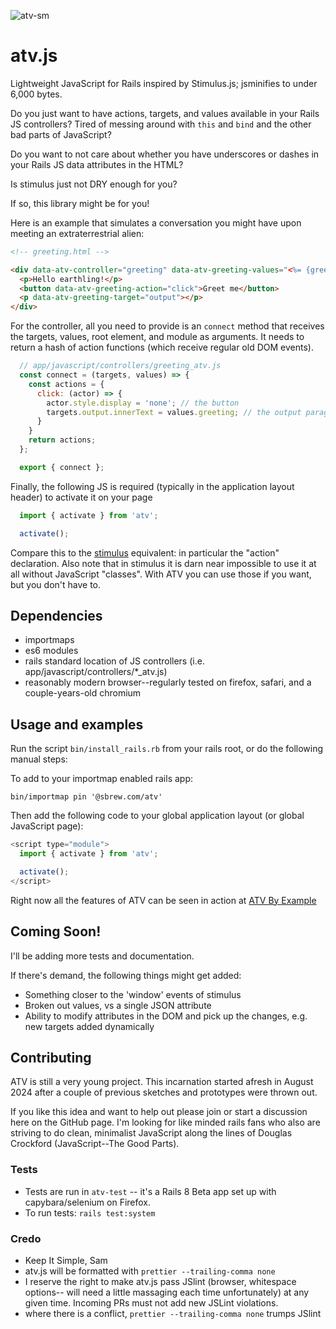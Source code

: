 ![atv-sm](https://github.com/user-attachments/assets/2d7657c1-0e41-49e1-93a3-6394f49fcf74)


# atv.js
Lightweight JavaScript for Rails inspired by Stimulus.js; jsminifies to under 6,000 bytes.

Do you just want to have actions, targets, and values available in your Rails JS controllers? Tired of messing around with `this` and `bind` and the other bad parts of JavaScript?

Do you want to not care about whether you have underscores or dashes in your Rails JS data attributes in the HTML?

Is stimulus just not DRY enough for you?

If so, this library might be for you!

Here is an example that simulates a conversation you might have upon meeting an extraterrestrial alien:

```html
<!-- greeting.html -->

<div data-atv-controller="greeting" data-atv-greeting-values="<%= {greeting: 'We come in peace!'}.to_json %>">
  <p>Hello earthling!</p>
  <button data-atv-greeting-action="click">Greet me</button>
  <p data-atv-greeting-target="output"></p>
</div>
```
For the controller, all you need to provide is an `connect` method that receives the targets, values, root element, and module as arguments.
It needs to return a hash of action functions (which receive regular old DOM events).
```js
  // app/javascript/controllers/greeting_atv.js
  const connect = (targets, values) => {
    const actions = {
      click: (actor) => {
        actor.style.display = 'none'; // the button
        targets.output.innerText = values.greeting; // the output paragraph
      }
    }
    return actions;
  };

  export { connect };
```

Finally, the following JS is required (typically in the application layout header) to activate it on your page
```js
  import { activate } from 'atv';

  activate();
```

Compare this to the [stimulus](https://stimulus.hotwired.dev) equivalent: in particular the "action" declaration. Also note that in stimulus it is darn near impossible to use it at all without JavaScript "classes". With ATV you can use those if you want, but you don't have to.

## Dependencies

* importmaps
* es6 modules
* rails standard location of JS controllers (i.e. app/javascript/controllers/*_atv.js)
* reasonably modern browser--regularly tested on firefox, safari, and a couple-years-old chromium

## Usage and examples

Run the script `bin/install_rails.rb` from your rails root, or do the following manual steps:

To add to your importmap enabled rails app:

```
bin/importmap pin '@sbrew.com/atv'
```

Then add the following code to your global application layout (or global JavaScript page):

```js
<script type="module">
  import { activate } from 'atv';

  activate();
</script>
```

Right now all the features of ATV can be seen in action at [ATV By Example](https://atv.sbrew.com/atv_by_example)

## Coming Soon!

I'll be adding more tests and documentation.

If there's demand, the following things might get added:
* Something closer to the 'window' events of stimulus
* Broken out values, vs a single JSON attribute
* Ability to modify attributes in the DOM and pick up the changes, e.g. new targets added dynamically

## Contributing

ATV is still a very young project.
This incarnation started afresh in August 2024 after a couple of previous sketches and prototypes were thrown out.

If you like this idea and want to help out please join or start a discussion here on the GitHub page. I'm looking for like minded rails fans who also are striving to do clean, minimalist JavaScript along the lines of Douglas Crockford (JavaScript--The Good Parts).

### Tests

* Tests are run in `atv-test` -- it's a Rails 8 Beta app set up with capybara/selenium on Firefox.
* To run tests: `rails test:system`

### Credo

* Keep It Simple, Sam
* atv.js will be formatted with `prettier --trailing-comma none`
* I reserve the right to make atv.js pass JSlint (browser, whitespace options-- will need a little massaging each time unfortunately) at any given time. Incoming PRs must not add new JSLint violations.
* where there is a conflict, `prettier --trailing-comma none` trumps JSlint
